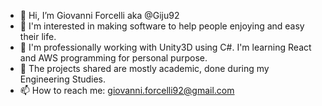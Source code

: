 - 👋 Hi, I’m Giovanni Forcelli aka @Giju92
- 👀 I'm interested in making software to help people enjoying and easy their life.
- 🌱 I'm professionally working with Unity3D using C#. I'm learning React and AWS programming for personal purpose.
- 📁 The projects shared are mostly academic, done during my Engineering Studies.
- 📫 How to reach me: giovanni.forcelli92@gmail.com

<!---
Giju92/Giju92 is a ✨ special ✨ repository because its `README.md` (this file) appears on your GitHub profile.
You can click the Preview link to take a look at your changes.
--->
